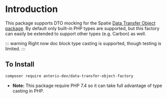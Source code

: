 # Introduction
This package supports DTO mocking for the Spatie [Data Transfer Object package](https://github.com/spatie/data-transfer-object). By default only built-in PHP types are supported, but this factory can easily be extended to support other types (e.g. Carbon) as well.

::: warning
Right now doc block type casting is supported, though testing is limited.
:::

## To Install
```bash
composer require anteris-dev/data-transfer-object-factory
```

- **Note:** This package require PHP 7.4 so it can take full advantage of type casting in PHP.
